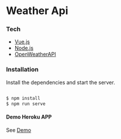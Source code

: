# Weather Api

### Tech


* [Vue.js](https://vuejs.org/) 
* [Node.js](https://nodejs.org/)
* [OpenWeatherAPI](https://openweathermap.org/)



### Installation

Install the dependencies and start the server.

```sh

$ npm install
$ npm run serve
```
#### Demo Heroku APP

See [Demo](http://weather-vuejs-api.herokuapp.com/)
